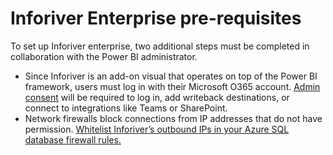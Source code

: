 # Inforiver Enterprise pre-requisites

To set up Inforiver enterprise, two additional steps must be completed in collaboration with the Power BI administrator.

* Since Inforiver is an add-on visual that operates on top of the Power BI framework, users must log in with their Microsoft O365 account. [Admin consent](admin-consent-for-inforivers-entra-id.md) will be required to log in, add writeback destinations, or connect to integrations like Teams or SharePoint.
* Network firewalls block connections from IP addresses that do not have permission. [Whitelist Inforiver’s outbound IPs in your Azure SQL database firewall rules.](whitelist-inforiver-ips.md)
